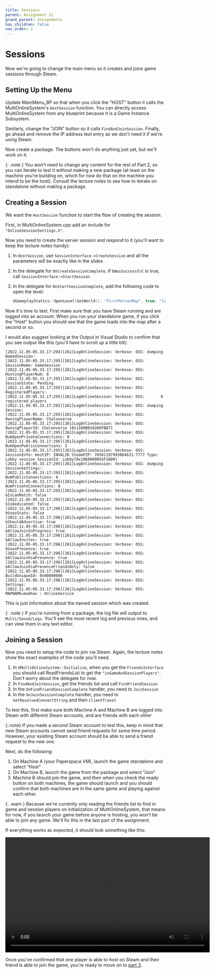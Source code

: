 ```yaml
---
title: Sessions
parent: Assignment 11
grand_parent: Assignments
has_children: false
nav_order: 2
---
```


# Sessions

Now we're going to change the main menu so it creates and joins game sessions through Steam.

## Setting Up the Menu

Update MainMenu_BP so that when you click the "HOST" button it calls the MultiOnlineSystem's `HostSession` function. You can directly access MultiOnlineSystem from any blueprint because it is a Game Instance Subsystem.

Similarly, change the "JOIN" button so it calls `FindAndJoinSession`. Finally, go ahead and remove the IP address text entry as we don't need it if we're using Steam.

Now create a package. The buttons won't do anything just yet, but we'll work on it.

{: .note }
You won't need to change any content for the rest of Part 2, so you can iterate to test it without making a new package (at least on the machine you're building on, which for now do that on the machine you intend to be the host). Consult the lecture notes to see how to iterate on standalone without making a package. 

## Creating a Session

We want the `HostSession` function to start the flow of creating the session.

First, in MultiOnlineSystem.cpp add an include for `"OnlineSessionSettings.h"`.

Now you need to create the server session and respond to it (you'll want to keep the lecture notes handy):

1. In `HostSession`, use `SessionInterface->CreateSession` and all the parameters will be exactly like in the slides

2. In the delegate for `OnCreateSessionComplete`, if `bWasSuccessful` is true, call `SessionInterface->StartSession`

3. In the delegate for `OnStartSessionComplete`, add the following code to open the level:
   ```C++
   UGameplayStatics::OpenLevel(GetWorld(), "FirstPersonMap", true, "listen");
   ```

Now it's time to test. First make sure that you have Steam running and are logged into an account. When you run your standalone game, if you click the "Host" button you should see that the game loads into the map after a second or so.

I would also suggest looking at the Output in Visual Studio to confirm that you see output like this (you'll have to scroll up a little bit):

```
[2022.11.05-05.33.17:294][261]LogOnlineSession: Verbose: OSS: dumping NamedSession: 
[2022.11.05-05.33.17:295][261]LogOnlineSession: Verbose: OSS: 	SessionName: GameSession
[2022.11.05-05.33.17:295][261]LogOnlineSession: Verbose: OSS: 	HostingPlayerNum: 0
[2022.11.05-05.33.17:295][261]LogOnlineSession: Verbose: OSS: 	SessionState: Pending
[2022.11.05-05.33.17:295][261]LogOnlineSession: Verbose: OSS: 	RegisteredPlayers: 
[2022.11.05-05.33.17:295][261]LogOnlineSession: Verbose: OSS: 	    0 registered players
[2022.11.05-05.33.17:295][261]LogOnlineSession: Verbose: OSS: dumping Session: 
[2022.11.05-05.33.17:295][261]LogOnlineSession: Verbose: OSS: 	OwningPlayerName: Chalonverse
[2022.11.05-05.33.17:295][261]LogOnlineSession: Verbose: OSS: 	OwningPlayerId: Chalonverse [0x11000010200FBD7]
[2022.11.05-05.33.17:295][261]LogOnlineSession: Verbose: OSS: 	NumOpenPrivateConnections: 0
[2022.11.05-05.33.17:295][261]LogOnlineSession: Verbose: OSS: 	NumOpenPublicConnections: 3
[2022.11.05-05.33.17:295][261]LogOnlineSession: Verbose: OSS: 	SessionInfo: HostIP: INVALID SteamP2P: 76561197993884631:7777 Type: Lobby session SessionId: Lobby[0x1860000091F16D0]
[2022.11.05-05.33.17:295][261]LogOnlineSession: Verbose: OSS: dumping SessionSettings: 
[2022.11.05-05.33.17:295][261]LogOnlineSession: Verbose: OSS: 	NumPublicConnections: 4
[2022.11.05-05.33.17:295][261]LogOnlineSession: Verbose: OSS: 	NumPrivateConnections: 0
[2022.11.05-05.33.17:295][261]LogOnlineSession: Verbose: OSS: 	bIsLanMatch: false
[2022.11.05-05.33.17:295][261]LogOnlineSession: Verbose: OSS: 	bIsDedicated: false
[2022.11.05-05.33.17:296][261]LogOnlineSession: Verbose: OSS: 	bUsesStats: false
[2022.11.05-05.33.17:296][261]LogOnlineSession: Verbose: OSS: 	bShouldAdvertise: true
[2022.11.05-05.33.17:296][261]LogOnlineSession: Verbose: OSS: 	bAllowJoinInProgress: true
[2022.11.05-05.33.17:296][261]LogOnlineSession: Verbose: OSS: 	bAllowInvites: true
[2022.11.05-05.33.17:296][261]LogOnlineSession: Verbose: OSS: 	bUsesPresence: true
[2022.11.05-05.33.17:296][261]LogOnlineSession: Verbose: OSS: 	bAllowJoinViaPresence: true
[2022.11.05-05.33.17:296][261]LogOnlineSession: Verbose: OSS: 	bAllowJoinViaPresenceFriendsOnly: false
[2022.11.05-05.33.17:296][261]LogOnlineSession: Verbose: OSS: 	BuildUniqueId: 0x00000000
[2022.11.05-05.33.17:296][261]LogOnlineSession: Verbose: OSS: 	Settings:
[2022.11.05-05.33.17:296][261]LogOnlineSession: Verbose: OSS: 		MAPNAME=madhav : OnlineService
```

This is just information about the named session which was created.

{: .note }
If you're running from a package, the log file will output to `Multi/Saved/Logs`. You'll see the most recent log and previous ones, and can view them in any text editor. 

## Joining a Session

Now you need to setup the code to join via Steam. Again, the lecture notes show the exact examples of the code you'll need.

1. In `UMultiOnlineSystem::Initialize`, when you get the `FriendsInterface` you should call ReadFriendsList to get the `"inGameAndSessionPlayers"`. Don't worry about the delegate for now.
2. In `FindAndJoinSession`, get the friends list and call `FindFriendSession`
3. In the `OnFindFriendSessionComplete` handler, you need to `JoinSession`
4. In the `OnJoinSessionComplete` handler, you need to `GetResolvedConnectString` and then `ClientTravel`

To test this, first make sure both Machine A and Machine B are logged into Steam with different Steam accounts, and are friends with each other

{:.note}
If you made a second Steam account to test this, keep in mind that new Steam accounts cannot send friend requests for some time period. However, your existing Steam account should be able to send a friend request to the new one.

Next, do the following:

1. On Machine A (your Paperspace VM), launch the game standalone and select "Host"
2. On Machine B, launch the game from the package and select "Join"
3. Machine B should join the game, and then when you check the ready button on both machines, the game should launch and you should confirm that both machines are in the same game and playing against each other.

{: .warn }
Because we're currently only reading the friends list to find in game and session players on initialization of MultiOnlineSystem, that means for now, if you launch your game before anyone is hosting, you won't be able to join any game. We'll fix this in the last part of the assignment.

If everything works as expected, it should look something like this:

<video style="display:block; margin: 0 auto;" width="640" height="360" controls>
  <source src="assets/11-2.mp4" type="video/mp4">
</video>

Once you've confirmed that one player is able to host on Steam and their friend is able to join the game, you're ready to move on to [part 3](11-03.html).
